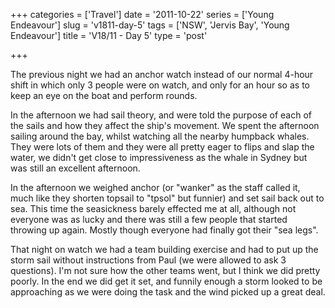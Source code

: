 +++
categories = ['Travel']
date = '2011-10-22'
series = ['Young Endeavour']
slug = 'v1811-day-5'
tags = ['NSW', 'Jervis Bay', 'Young Endeavour']
title = 'V18/11 - Day 5'
type = 'post'

+++

The previous night we had an anchor watch instead of our normal 4-hour shift in which only 3 people were on watch, and only for an hour so as to keep an eye on the boat and perform rounds.

In the afternoon we had sail theory, and were told the purpose of each of the sails and how they affect the ship's movement. We spent the afternoon sailing around the bay, whilst watching all the nearby humpback whales. They were lots of them and they were all pretty eager to flips and slap the water, we didn't get close to impressiveness as the whale in Sydney but was still an excellent afternoon.

In the afternoon we weighed anchor (or "wanker" as the staff called it, much like they shorten topsail to "tpsol" but funnier) and set sail back out to sea. This time the seasickness barely effected me at all, although not everyone was as lucky and there was still a few people that started throwing up again. Mostly though everyone had finally got their "sea legs".

That night on watch we had a team building exercise and had to put up the storm sail without instructions from Paul (we were allowed to ask 3 questions). I'm not sure how the other teams went, but I think we did pretty poorly. In the end we did get it set, and funnily enough a storm looked to be approaching as we were doing the task and the wind picked up a great deal.